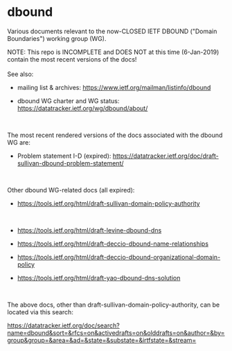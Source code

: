 dbound
======

Various documents relevant to the now-CLOSED IETF DBOUND ("Domain Boundaries") working group (WG). 

NOTE: This repo is INCOMPLETE and DOES NOT at this time (6-Jan-2019) contain the most recent versions of the docs!
<br>
<br>
See also:

- mailing list & archives: https://www.ietf.org/mailman/listinfo/dbound
  
- dbound WG charter and WG status: https://datatracker.ietf.org/wg/dbound/about/
<br>

The most recent rendered versions of the docs associated with the dbound WG are:
<br>

- Problem statement I-D (expired): https://datatracker.ietf.org/doc/draft-sullivan-dbound-problem-statement/
<br>

Other dbound WG-related docs (all expired):
<br>

- https://tools.ietf.org/html/draft-sullivan-domain-policy-authority
<br>

- https://tools.ietf.org/html/draft-levine-dbound-dns

- https://tools.ietf.org/html/draft-deccio-dbound-name-relationships

- https://tools.ietf.org/html/draft-deccio-dbound-organizational-domain-policy

- https://tools.ietf.org/html/draft-yao-dbound-dns-solution
<br>

The above docs, other than draft-sullivan-domain-policy-authority, can be located via this search:
<br>

https://datatracker.ietf.org/doc/search?name=dbound&sort=&rfcs=on&activedrafts=on&olddrafts=on&author=&by=group&group=&area=&ad=&state=&substate=&irtfstate=&stream=

